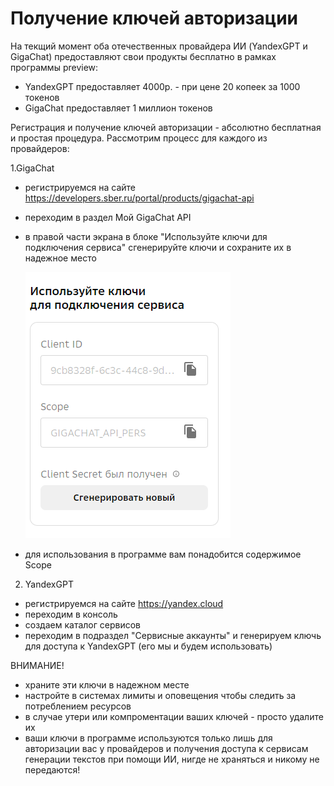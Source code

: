 # Получение ключей авторизации

На текщий момент оба отечественных провайдера ИИ (YandexGPT и GigaChat) предоставляют свои продукты бесплатно в рамках программы preview:

- YandexGPT предоставляет 4000р. - при цене 20 копеек за 1000 токенов
- GigaChat предоставляет 1 миллион токенов

Регистрация и получение ключей авторизации - абсолютно бесплатная и простая процедура. Рассмотрим процесс для каждого из провайдеров:

1.GigaChat

- регистрируемся на сайте https://developers.sber.ru/portal/products/gigachat-api
- переходим в раздел Мой GigaChat API
- в правой части экрана в блоке "Используйте ключи для подключения сервиса" сгенерируйте ключи и сохраните их в надежное место

  ![alt text](image.png)

- для использования в программе вам понадобится содержимое Scope

2. YandexGPT

- регистрируемся на сайте https://yandex.cloud
- переходим в консоль
- создаем каталог сервисов
- переходим в подраздел "Сервисные аккаунты" и генерируем ключь для доступа к YandexGPT (его мы и будем использовать)

ВНИМАНИЕ!

- храните эти ключи в надежном месте
- настройте в системах лимиты и оповещения чтобы следить за потреблением ресурсов
- в случае утери или компроментации ваших ключей - просто удалите их
- ваши ключи в программе используются только лишь для авторизации вас у провайдеров и получения доступа к сервисам генерации текстов при помощи ИИ, нигде не храняться и никому не передаются!
